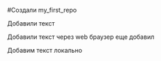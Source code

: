 ﻿#Создали my_first_repo

Добавили текст

Добавили текст через web браузер
еще добавил

Добавим текст локально